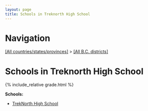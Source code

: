 ```yaml
---
layout: page
title: Schools in Treknorth High School
---
```

# Navigation

[[All countries/states/provinces]](../..) > [[All B.C. districts]](..)

# Schools in Treknorth High School

{% include_relative grade.html %}

**Schools:**

- [TrekNorth High School](TrekNorth_High_School.md)
